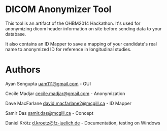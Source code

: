 DICOM Anonymizer Tool
================

This tool is an artifact of the OHBM2014 Hackathon. It's used for anonymizing dicom header information on site before sending data to your database.

It also contains an ID Mapper to save a mapping of your candidate's real name to anonymized ID for reference in longitudinal studies.

Authors
=======

Ayan Sengupta <uam111@gmail.com>              - GUI

Cecile Madjar <cecile.madjar@gmail.com>       - Anonymization

Dave MacFarlane <david.macfarlane2@mcgill.ca> - ID Mapper

Samir Das <samir.das@mcgill.ca>               - Concept

Daniel Krötz <d.kroetz@fz-juelich.de>         - Documentation, testing on Windows